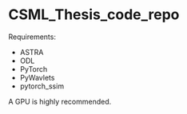 # CSML_Thesis_code_repo
Requirements:
* ASTRA
* ODL
* PyTorch
* PyWavlets
* pytorch_ssim

A GPU is highly recommended.
